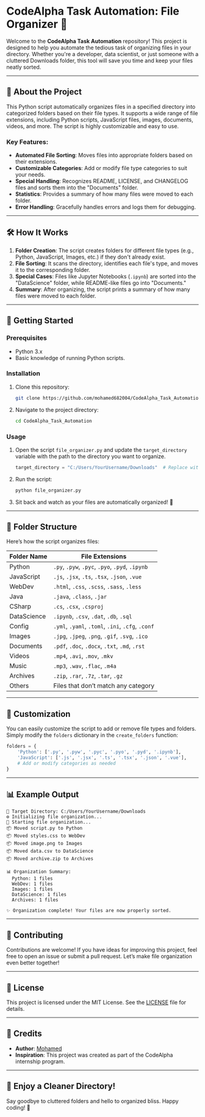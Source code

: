 # CodeAlpha Task Automation: File Organizer 🚀

Welcome to the **CodeAlpha Task Automation** repository! This project is designed to help you automate the tedious task of organizing files in your directory. Whether you're a developer, data scientist, or just someone with a cluttered Downloads folder, this tool will save you time and keep your files neatly sorted.

---

## 📁 **About the Project**

This Python script automatically organizes files in a specified directory into categorized folders based on their file types. It supports a wide range of file extensions, including Python scripts, JavaScript files, images, documents, videos, and more. The script is highly customizable and easy to use.

### Key Features:
- **Automated File Sorting**: Moves files into appropriate folders based on their extensions.
- **Customizable Categories**: Add or modify file type categories to suit your needs.
- **Special Handling**: Recognizes README, LICENSE, and CHANGELOG files and sorts them into the "Documents" folder.
- **Statistics**: Provides a summary of how many files were moved to each folder.
- **Error Handling**: Gracefully handles errors and logs them for debugging.

---

## 🛠️ **How It Works**

1. **Folder Creation**: The script creates folders for different file types (e.g., Python, JavaScript, Images, etc.) if they don't already exist.
2. **File Sorting**: It scans the directory, identifies each file's type, and moves it to the corresponding folder.
3. **Special Cases**: Files like Jupyter Notebooks (`.ipynb`) are sorted into the "DataScience" folder, while README-like files go into "Documents."
4. **Summary**: After organizing, the script prints a summary of how many files were moved to each folder.

---

## 🚀 **Getting Started**

### Prerequisites
- Python 3.x
- Basic knowledge of running Python scripts.

### Installation
1. Clone this repository:
   ```bash
   git clone https://github.com/mohamed682004/CodeAlpha_Task_Automation.git
   ```
2. Navigate to the project directory:
   ```bash
   cd CodeAlpha_Task_Automation
   ```

### Usage
1. Open the script `file_organizer.py` and update the `target_directory` variable with the path to the directory you want to organize.
   ```python
   target_directory = "C:/Users/YourUsername/Downloads"  # Replace with your directory path
   ```
2. Run the script:
   ```bash
   python file_organizer.py
   ```
3. Sit back and watch as your files are automatically organized! 🎉

---

## 📂 **Folder Structure**

Here’s how the script organizes files:

| Folder Name   | File Extensions                                      |
|---------------|------------------------------------------------------|
| Python        | `.py`, `.pyw`, `.pyc`, `.pyo`, `.pyd`, `.ipynb`     |
| JavaScript    | `.js`, `.jsx`, `.ts`, `.tsx`, `.json`, `.vue`       |
| WebDev        | `.html`, `.css`, `.scss`, `.sass`, `.less`          |
| Java          | `.java`, `.class`, `.jar`                           |
| CSharp        | `.cs`, `.csx`, `.csproj`                            |
| DataScience   | `.ipynb`, `.csv`, `.dat`, `.db`, `.sql`             |
| Config        | `.yml`, `.yaml`, `.toml`, `.ini`, `.cfg`, `.conf`   |
| Images        | `.jpg`, `.jpeg`, `.png`, `.gif`, `.svg`, `.ico`     |
| Documents     | `.pdf`, `.doc`, `.docx`, `.txt`, `.md`, `.rst`      |
| Videos        | `.mp4`, `.avi`, `.mov`, `.mkv`                      |
| Music         | `.mp3`, `.wav`, `.flac`, `.m4a`                     |
| Archives      | `.zip`, `.rar`, `.7z`, `.tar`, `.gz`                |
| Others        | Files that don’t match any category                 |

---

## 🎨 **Customization**

You can easily customize the script to add or remove file types and folders. Simply modify the `folders` dictionary in the `create_folders` function:

```python
folders = {
    'Python': ['.py', '.pyw', '.pyc', '.pyo', '.pyd', '.ipynb'],
    'JavaScript': ['.js', '.jsx', '.ts', '.tsx', '.json', '.vue'],
    # Add or modify categories as needed
}
```

---

## 📊 **Example Output**

```
🎯 Target Directory: C:/Users/YourUsername/Downloads
⚙️ Initializing file organization...
🚀 Starting file organization...
📦 Moved script.py to Python
📦 Moved styles.css to WebDev
📦 Moved image.png to Images
📦 Moved data.csv to DataScience
📦 Moved archive.zip to Archives

📊 Organization Summary:
  Python: 1 files
  WebDev: 1 files
  Images: 1 files
  DataScience: 1 files
  Archives: 1 files

✨ Organization complete! Your files are now properly sorted.
```

---

## 🤝 **Contributing**

Contributions are welcome! If you have ideas for improving this project, feel free to open an issue or submit a pull request. Let’s make file organization even better together!

---

## 📜 **License**

This project is licensed under the MIT License. See the [LICENSE](LICENSE) file for details.

---

## 🌟 **Credits**

- **Author**: [Mohamed](https://github.com/mohamed682004)
- **Inspiration**: This project was created as part of the CodeAlpha internship program.

---

## 🎉 **Enjoy a Cleaner Directory!**

Say goodbye to cluttered folders and hello to organized bliss. Happy coding! 🚀
